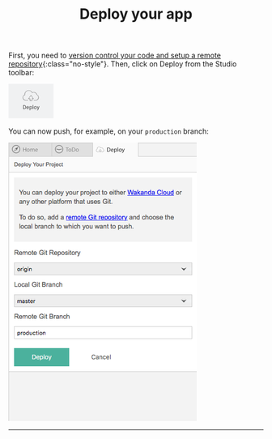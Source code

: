 ---
---

<header>
<h1>Deploy your app</h1>
</header>

First, you need to [version control your code and setup a remote repository](/version-control.html){:class="no-style"}.
Then, click on Deploy from the Studio toolbar:

<img src="img/toolbar-deploy.png" />

You can now push, for example, on your `production` branch:

<img src="img/deploy-your-project.png" />

---